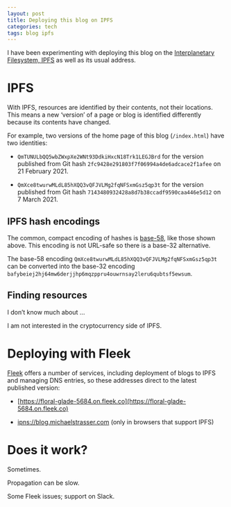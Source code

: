 ```yaml
---
layout: post
title: Deploying this blog on IPFS
categories: tech
tags: blog ipfs
---
```


I have been experimenting with deploying this blog on the [Interplanetary Filesystem,
IPFS](https://ipfs.io) as well as its usual address.

# IPFS

With IPFS, resources are identified by their contents, not their locations. This means
a new ‘version’ of a page or blog is identified differently because its contents
have changed.

For example, two versions of the home page of this blog (`/index.html`) have two identities:

- `QmTUNULbQQ5wbZWxpXe2WNt93DdkiHxcN18Trk1LEGJBrd` for the version published from Git
  hash `2fc9428e291803f7f06994a4de6adcace2f1afee` on 21 February 2021. 
  
- `QmXce8twurwMLdL85hXQQ3vQFJVLMg2fqNFSxmGsz5qp3t` for the version published from Git
  hash `7143480932428a8d7b38ccadf9590caa446e5d12` on 7 March 2021.

## IPFS hash encodings

The common, compact encoding of hashes is [base-58](https://en.wikipedia.org/wiki/base58), like
those shown above. This encoding is not URL-safe so there is a base-32 alternative.

The base-58 encoding `QmXce8twurwMLdL85hXQQ3vQFJVLMg2fqNFSxmGsz5qp3t` can be converted into the
base-32 encoding `bafybeiej2hj64mw6derjjhp6mqzppru4ouwrnsay2leru6qubtsf5ewsum`.

## Finding resources

I don’t know much about …

I am not interested in the cryptocurrency side of IPFS.

# Deploying with Fleek

[Fleek](https://fleek.co) offers a number of services, including deployment of blogs
to IPFS and managing DNS entries, so these addresses direct to the latest published
version:

- [https://floral-glade-5684.on.fleek.co](https://floral-glade-5684.on.fleek.co)

- [ipns://blog.michaelstrasser.com](ipns://blog.michaelstrasser.com) (only in browsers that
  support IPFS)

# Does it work?

Sometimes. 

Propagation can be slow.

Some Fleek issues; support on Slack.
